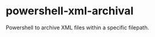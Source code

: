 powershell-xml-archival
=======================

Powershell to archive XML files within a specific filepath.

